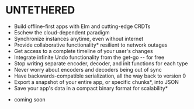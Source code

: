 # UNTETHERED
- Build offline-first apps with Elm and cutting-edge CRDTs
- Eschew the cloud-dependent paradigm
- Synchronize instances anytime, even without internet
- Provide collaborative functionality* resilient to network outages
- Get access to a complete timeline of your user's changes
- Integrate infinite Undo functionality from the get-go -- for free
- Stop writing separate encoder, decoder, and init functions for each type
- Never worry about encoders and decoders being out of sync
- Have backwards-compatible serialization, all the way back to version 0
- Export a snapshot of your entire app, or specific chunks*, into JSON
- Save your app's data in a compact binary format for scalability*








* coming soon
